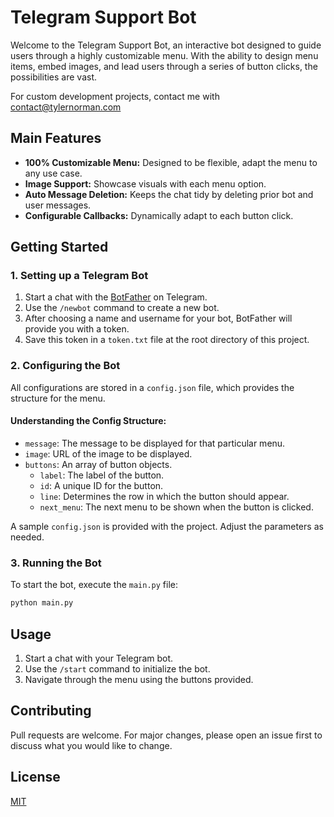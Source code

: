 # Telegram Support Bot

Welcome to the Telegram Support Bot, an interactive bot designed to guide users through a highly customizable menu. With the ability to design menu items, embed images, and lead users through a series of button clicks, the possibilities are vast.

For custom development projects, contact me with contact@tylernorman.com

## Main Features

- **100% Customizable Menu:** Designed to be flexible, adapt the menu to any use case.
- **Image Support:** Showcase visuals with each menu option.
- **Auto Message Deletion:** Keeps the chat tidy by deleting prior bot and user messages.
- **Configurable Callbacks:** Dynamically adapt to each button click.

## Getting Started

### 1. Setting up a Telegram Bot

1. Start a chat with the [BotFather](https://t.me/botfather) on Telegram.
2. Use the `/newbot` command to create a new bot.
3. After choosing a name and username for your bot, BotFather will provide you with a token.
4. Save this token in a `token.txt` file at the root directory of this project.

### 2. Configuring the Bot

All configurations are stored in a `config.json` file, which provides the structure for the menu.

#### Understanding the Config Structure:

- `message`: The message to be displayed for that particular menu.
- `image`: URL of the image to be displayed.
- `buttons`: An array of button objects.
  - `label`: The label of the button.
  - `id`: A unique ID for the button.
  - `line`: Determines the row in which the button should appear.
  - `next_menu`: The next menu to be shown when the button is clicked.

A sample `config.json` is provided with the project. Adjust the parameters as needed.

### 3. Running the Bot

To start the bot, execute the `main.py` file:

```bash
python main.py
```

## Usage

1. Start a chat with your Telegram bot.
2. Use the `/start` command to initialize the bot.
3. Navigate through the menu using the buttons provided.

## Contributing

Pull requests are welcome. For major changes, please open an issue first to discuss what you would like to change.

## License

[MIT](https://choosealicense.com/licenses/mit/)
